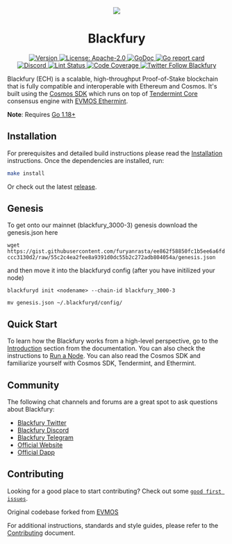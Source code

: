 <!--
parent:
  order: false
-->

<div align="center">
  <img src="https://user-images.githubusercontent.com/102999403/161656793-7a826432-de47-46ea-b212-72907f462b7d.gif" />
  <h1> Blackfury </h1>
</div>

<!-- TODO: add banner -->
<!-- ![banner](docs/ethermint.jpg) -->

<div align="center">
  <a href="https://github.com/furyanrasta/blackfury/releases/latest">
    <img alt="Version" src="https://img.shields.io/github/tag/furyanrasta/blackfury.svg" />
  </a>
  <a href="https://github.com/furyanrasta/blackfury/blob/main/LICENSE">
    <img alt="License: Apache-2.0" src="https://img.shields.io/github/license/furyanrasta/blackfury.svg" />
  </a>
  <a href="https://pkg.go.dev/github.com/furyanrasta/blackfury">
    <img alt="GoDoc" src="https://godoc.org/github.com/furyanrasta/blackfury?status.svg" />
  </a>
  <a href="https://goreportcard.com/report/github.com/furyanrasta/blackfury">
    <img alt="Go report card" src="https://goreportcard.com/badge/github.com/furyanrasta/blackfury"/>
  </a>
</div>
<div align="center">
  <a href="https://discord.gg/ArXNfK99ae">
    <img alt="Discord" src="https://img.shields.io/discord/962917488180490250.svg" />
  </a>
  <a href="https://github.com/furyanrasta/blackfury/actions?query=branch%3Amain+workflow%3ALint">
    <img alt="Lint Status" src="https://github.com/furyanrasta/blackfury/actions/workflows/lint.yml/badge.svg?branch=main" />
  </a>
  <a href="https://codecov.io/gh/furyanrasta/blackfury">
    <img alt="Code Coverage" src="https://codecov.io/gh/furyanrasta/blackfury/branch/main/graph/badge.svg" />
  </a>
  <a href="https://twitter.com/BlackfuryFDN">
    <img alt="Twitter Follow Blackfury" src="https://img.shields.io/twitter/follow/BlackfuryFDN"/>
  </a>
</div>

Blackfury (ECH) is a scalable, high-throughput Proof-of-Stake blockchain that is fully compatible and
interoperable with Ethereum and Cosmos. It's built using the [Cosmos SDK](https://github.com/cosmos/cosmos-sdk/) which runs on top of [Tendermint Core](https://github.com/tendermint/tendermint) consensus engine with [EVMOS Ethermint](https://github.com/evmos/ethermint).

**Note**: Requires [Go 1.18+](https://golang.org/dl/)

## Installation

For prerequisites and detailed build instructions please read the [Installation](https://docs.ech.network) instructions. Once the dependencies are installed, run:

```bash
make install
```

Or check out the latest [release](https://github.com/furyanrasta/blackfury/releases).

## Genesis
To get onto our mainnet (blackfury_3000-3) genesis download the genesis.json here

`wget https://gist.githubusercontent.com/furyanrasta/ee862f58850fc1b5ee6a6fdccc3130d2/raw/55c2c4ea2fee8a9391d0dc55b2c272adb804054a/genesis.json`

and then move it into the blackfuryd config (after you have initilized your node)

`blackfuryd init <nodename> --chain-id blackfury_3000-3`

`mv genesis.json ~/.blackfuryd/config/`

## Quick Start

To learn how the Blackfury works from a high-level perspective, go to the [Introduction](https://docs.ech.network) section from the documentation. You can also check the instructions to [Run a Node](https://docs.ech.network). You can also read the Cosmos SDK and familiarize yourself with Cosmos SDK, Tendermint, and Ethermint.

## Community

The following chat channels and forums are a great spot to ask questions about Blackfury:

- [Blackfury Twitter](https://twitter.com/BlackfuryFDN)
- [Blackfury Discord](https://discord.gg/ArXNfK99ae)
- [Blackfury Telegram](https://t.me/blackfuryANN)
- [Official Website](https://ech.network)
- [Official Dapp](https://app.ech.network)

## Contributing

Looking for a good place to start contributing? Check out some [`good first issues`](https://github.com/furyanrasta/blackfury/issues?q=is%3Aopen+is%3Aissue+label%3A%22good+first+issue%22).

Original codebase forked from [EVMOS](https://github.com/evmos/evmos)

For additional instructions, standards and style guides, please refer to the [Contributing](./CONTRIBUTING.md) document.
